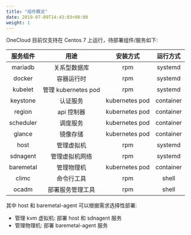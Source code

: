 ```yaml
---
title: "组件概览"
date: 2019-07-09T14:43:03+08:00
weight: 1
---
```


OneCloud 目前仅支持在 Centos 7 上运行，待部署组件/服务如下:

|  服务组件 |         用途        |    安装方式    |  运行方式 |
|:---------:|:-------------------:|:--------------:|:---------:|
|  mariadb  |     关系型数据库    |       rpm      |  systemd  |
|   docker  |      容器运行时     |       rpm      |  systemd  |
|  kubelet  | 管理 kubernetes pod |       rpm      |  systemd  |
|  keystone |       认证服务      | kubernetes pod | container |
|   region  |      api 控制器     | kubernetes pod | container |
| scheduler |       调度服务      | kubernetes pod | container |
|   glance  |       镜像存储      | kubernetes pod | container |
|    host   |      管理虚拟机     |       rpm      |  systemd  |
|  sdnagent |    管理虚拟机网络   |       rpm      |  systemd  |
| baremetal |      管理物理机     | kubernetes pod | container |
|   climc   |      命令行工具     |       rpm      |   shell   |
|   ocadm   |   部署服务管理工具  |       rpm      |   shell   |

其中 host 和 baremetal-agent 可以根据需求选择性部署:

- 管理 kvm 虚拟机: 部署 host 和 sdnagent 服务
- 管理物理机: 部署 baremetal-agent 服务

